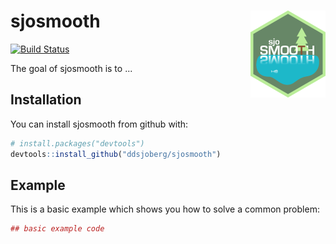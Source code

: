 
<!-- README.md is generated from README.Rmd. Please edit that file -->
<!-- [![Coverage Status](https://img.shields.io/codecov/c/github/ddsjoberg/sjosmooth/master.svg)](https://codecov.io/github/ddsjoberg/sjosmooth?branch=master) -->
sjosmooth <img src="man/figures/logo-small.png" align="right" />
================================================================

[![Build Status](https://travis-ci.org/ddsjoberg/sjosmooth.svg?branch=master)](https://travis-ci.org/ddsjoberg/sjosmooth)

The goal of sjosmooth is to ...

Installation
------------

You can install sjosmooth from github with:

``` r
# install.packages("devtools")
devtools::install_github("ddsjoberg/sjosmooth")
```

Example
-------

This is a basic example which shows you how to solve a common problem:

``` r
## basic example code
```

